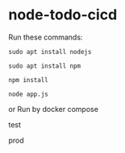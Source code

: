 # node-todo-cicd

Run these commands:


`sudo apt install nodejs`


`sudo apt install npm`


`npm install`

`node app.js`

or Run by docker compose

test

prod
